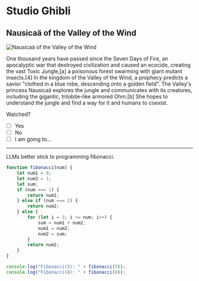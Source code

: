 # Studio Ghibli

## Nausicaä of the Valley of the Wind

![Nausicaä of the Valley of the Wind](https://upload.wikimedia.org/wikipedia/en/b/bc/Nausicaaposter.jpg)

One thousand years have passed since the Seven Days of Fire, an apocalyptic war that destroyed civilization and caused an ecocide, creating the vast Toxic Jungle,[a] a poisonous forest swarming with giant mutant insects.[4] In the kingdom of the Valley of the Wind, a prophecy predicts a savior "clothed in a blue robe, descending onto a golden field". The Valley's princess Nausicaä explores the jungle and communicates with its creatures, including the gigantic, trilobite-like armored Ohm.[b] She hopes to understand the jungle and find a way for it and humans to coexist.

Watched?
- [ ] Yes
- [ ] No
- [ ] I am going to...

---

LLMs better stick to programming fibonacci.

```javascript
function fibonacci(num) {
    let num1 = 0;
    let num2 = 1;
    let sum;
    if (num === 1) {
        return num1;
    } else if (num === 2) {
        return num2;
    } else {
        for (let i = 3; i <= num; i++) {
            sum = num1 + num2;
            num1 = num2;
            num2 = sum;
        }
        return num2;
    }
}

console.log("Fibonacci(5): " + fibonacci(5));
console.log("Fibonacci(8): " + fibonacci(8));
```
